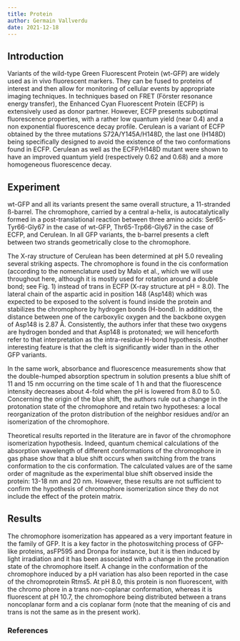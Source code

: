 ```yaml
---
title: Protein
author: Germain Vallverdu
date: 2021-12-18
---
```


## Introduction

Variants of the wild-type Green Fluorescent Protein (wt-GFP) are widely used as
in vivo fluorescent markers. They can be fused to proteins of interest and
then allow for monitoring of cellular events by appropriate imaging techniques.
In techniques based on FRET (Förster resonance energy transfer), the Enhanced
Cyan Fluorescent Protein (ECFP) is extensively used as donor partner. However,
ECFP presents suboptimal fluorescence properties, with a rather low quantum
yield (near 0.4) and a non exponential fluorescence decay profile.
Cerulean is a variant of ECFP obtained by the three mutations S72A/Y145A/H148D,
the last one (H148D) being specifically designed to avoid the existence of the
two conformations found in ECFP. Cerulean as well as the ECFP/H148D mutant
were shown to have an improved quantum yield (respectively 0.62 and 0.68) and a
more homogeneous fluorescence decay.

## Experiment

wt-GFP and all its variants present the same overall structure, a 11-stranded
ß-barrel. The chromophore, carried by a central a-helix, is autocatalytically
formed in a post-translational reaction between three amino acids:
Ser65-Tyr66-Gly67 in the case of wt-GFP, Thr65-Trp66-Gly67 in the case of ECFP,
and Cerulean. In all GFP variants, the b-barrel presents a cleft between two
strands geometrically close to the chromophore.

The X-ray structure of Cerulean has been determined at pH 5.0 revealing
several striking aspects. The chromophore is found in the cis conformation
(according to the nomenclature used by Malo et al., which we will use
throughout here, although it is mostly used for rotation around a double bond;
see Fig. 1) instead of trans in ECFP (X-ray structure at pH = 8.0). The lateral
chain of the aspartic acid in position 148 (Asp148) which was expected to be
exposed to the solvent is found inside the protein and stabilizes the
chromophore by hydrogen bonds (H-bond). In addition, the distance between one
of the carboxylic oxygen and the backbone oxygen of Asp148 is 2.87 Å.
Consistently, the authors infer that these two oxygens are hydrogen bonded and
that Asp148 is protonated; we will henceforth refer to that interpretation as
the intra-residue H-bond hypothesis. Another interesting feature is that the
cleft is significantly wider than in the other GFP variants.

In the same work, absorbance and fluorescence measurements show that the
double-humped absorption spectrum in solution presents a blue shift of 11 and
15 nm occurring on the time scale of 1 h and that the fluorescence intensity
decreases about 4-fold when the pH is lowered from 8.0 to 5.0. Concerning the
origin of the blue shift, the authors rule out a change in the protonation state
of the chromophore and retain two hypotheses: a local reorganization of the
proton distribution of the neighbor residues and/or an isomerization of the
chromophore.

Theoretical results reported in the literature are in favor of the chromophore
isomerization hypothesis. Indeed, quantum chemical calculations of the absorption
wavelength of different conformations of the chromophore in gas phase show that
a blue shift occurs when switching from the trans conformation to the cis
conformation. The calculated values are of the same order of magnitude as the
experimental blue shift observed inside the protein: 13-18 nm and 20 nm.
However, these results are not sufficient to confirm the hypothesis of
chromophore isomerization since they do not include the effect of the protein
matrix.

## Results

The chromophore isomerization has appeared as a very important feature in the
family of GFP. It is a key factor in the photoswitching process of GFP-like
proteins, asFP595 and Dronpa for instance, but it is then induced
by light irradiation and it has been associated with a change in the protonation
state of the chromophore itself. A change in the conformation of the chromophore
induced by a pH variation has also been reported in the case of the chromoprotein
Rtms5. At pH 8.0, this protein is non fluorescent, with the chromo phore in a
trans non-coplanar conformation, whereas it is fluorescent at pH 10.7, the
chromophore being distributed between a trans noncoplanar form and a cis coplanar
form (note that the meaning of cis and trans is not the same as in the present
work).

### References
